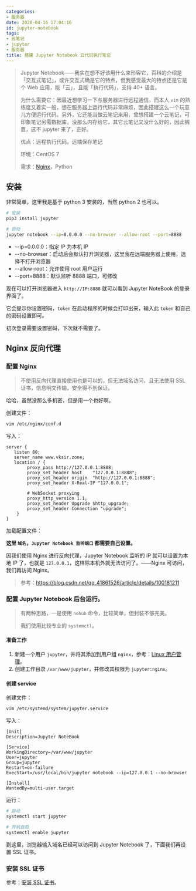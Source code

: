 ```yaml
---
categories:
- 服务器
date: 2020-04-16 17:04:16
id: jupyter-notebook
tags:
- 云笔记
- jupyter
- 服务器
title: 搭建 Jupyter Notebook 云代码执行笔记
---
```


> Jupyter Notebook——我实在想不好该用什么来形容它，百科的介绍是「交互式笔记」，或许交互式确是它的特点，但我感觉最大的特点还是它是个 Web 应用，能「云」，且能「执行代码」，支持 40+ 语言。
>
> 为什么需要它：因最近想学习一下与服务器进行远程通信，而本人 `vim` 的熟练度又着实一般，想在服务器上运行代码非常麻烦，因此搭建这么一个玩意儿方便运行代码。另外，它还能当做云笔记来用，曾想搭建一个云笔记，可印象笔记另需数据库，没那么内存给它，其它云笔记又没什么好的，因此搁置，这不 jupyter 来了，正好。
>
> 优点：远程执行代码，远端保存笔记
>
> 环境：CentOS 7
>
> 需求：[Nginx](https://www.vksir.zone/posts/nginx/)，Python

## 安装

非常简单，这里我是基于 python 3 安装的，当然 python 2 也可以。

```sh
# 安装
pip3 install jupyter

# 启动
jupyter notebook --ip=0.0.0.0 --no-browser --allow-root --port=8888
```

<!-- more -->

- --ip=0.0.0.0：指定 IP 为本机 IP
- --no-browser：启动后会默认打开浏览器，这里我在远端服务器上使用，选择不打开浏览器
- --allow-root：允许使用 root 用户运行
- --port=8888：默认监听 8888 端口，可修改

现在可以打开浏览器进入 `http://IP:8888` 就可以看到 Jupyter NoteBook 的登录界面了。

它会提示你设置密码，`token` 在启动程序的时候会打印出来，输入此 `token` 和自己的密码设置即可。

初次登录需要设置密码，下次就不需要了。

## Nginx 反向代理

### 配置 Nginx

> 不使用反向代理直接使用也是可以的，但无法域名访问，且无法使用 SSL 证书，信息明文传输，安全得不到保证。

哈哈，虽然没那么多机密，但是用一个也好啊。

创建文件：

```sh
vim /etc/nginx/conf.d
```

写入：

```nginx
server {
   listen 80;
   server_name www.vksir.zone;
   location / {
        proxy_pass http://127.0.0.1:8888;
        proxy_set_header host    "127.0.0.1:8888";
        proxy_set_header origin  "http://127.0.0.1:8888";
        proxy_set_header X-Real-IP "127.0.0.1";

        # WebSocket proxying
        proxy_http_version 1.1;
        proxy_set_header Upgrade $http_upgrade;
        proxy_set_header Connection "upgrade";
    }
}
```

加载配置文件：

**这里 `域名`，`Jupyter Notebook 监听端口` 都需要自己设置。**

因我们使用 Nginx 进行反向代理，Jupyter Notebook 监听的 IP 就可以设置为本地 IP 了，也就是 `127.0.0.1`，这样除本机外就无法访问了。——Nginx 可访问，我们再访问 Nginx。

> 参考：<u>https://blog.csdn.net/qq_41861526/article/details/100181211</u>

### 配置 Jupyter Notebook 后台运行。

> 有两种思路，一是使用 `nohub` 命令，比较简单，但封装不够完美。
>
> 我们使用比较专业的 `systemctl`。

#### 准备工作

1. 新建一个用户 `jupyter`，并将其添加到用户组 `nginx`，参考：[Linux 用户管理](https://www.vksir.zone/posts/linux_user/)。
2. 创建工作目录 `/var/www/jupyter`，并修改其权限为 `jupyter:nginx`。

#### 创建 service

创建文件：

```sh
vim /etc/systemd/system/jupyter.service
```

写入：

```service
[Unit]
Description=Jupyter NoteBook

[Service]
WorkingDirectory=/var/www/jupyter
User=jupyter
Group=jupyter
Restart=on-failure
ExecStart=/usr/local/bin/jupyter notebook --ip=127.0.0.1 --no-browser

[Install]
WantedBy=multi-user.target
```

运行：

```sh
# 启动
systemctl start jupyter

# 开机自启
systemctl enable jupyter
```

到这里，浏览器输入域名已经可以访问到 Jupyter Notebook 了，下面我们再设置 SSL 证书。

### 安装 SSL 证书

参考：[安装 SSL 证书](https://www.vksir.zone/posts/ssl/)。

